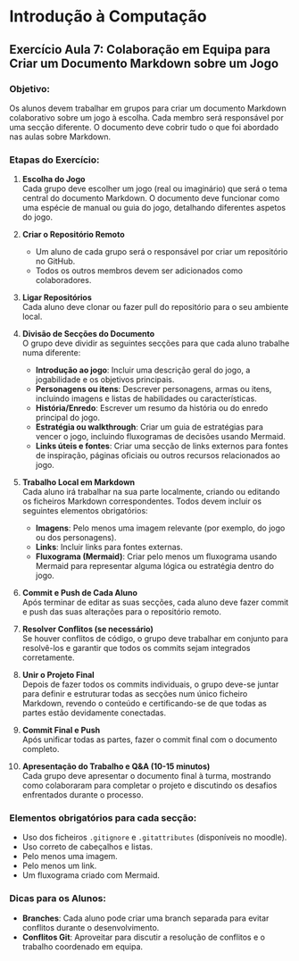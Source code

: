 # Introdução à Computação

## Exercício Aula 7: Colaboração em Equipa para Criar um Documento Markdown sobre um Jogo

### Objetivo:
Os alunos devem trabalhar em grupos para criar um documento Markdown colaborativo sobre um jogo à escolha. Cada membro será responsável por uma secção diferente. O documento deve cobrir tudo o que foi abordado nas aulas sobre Markdown.

### Etapas do Exercício:

1. **Escolha do Jogo**  
   Cada grupo deve escolher um jogo (real ou imaginário) que será o tema central do documento Markdown. O documento deve funcionar como uma espécie de manual ou guia do jogo, detalhando diferentes aspetos do jogo.

2. **Criar o Repositório Remoto**  
   - Um aluno de cada grupo será o responsável por criar um repositório no GitHub.  
   - Todos os outros membros devem ser adicionados como colaboradores.

3. **Ligar Repositórios**  
   Cada aluno deve clonar ou fazer pull do repositório para o seu ambiente local.

4. **Divisão de Secções do Documento**  
   O grupo deve dividir as seguintes secções para que cada aluno trabalhe numa diferente:
   - **Introdução ao jogo**: Incluir uma descrição geral do jogo, a jogabilidade e os objetivos principais.
   - **Personagens ou itens**: Descrever personagens, armas ou itens, incluindo imagens e listas de habilidades ou características.
   - **História/Enredo**: Escrever um resumo da história ou do enredo principal do jogo.
   - **Estratégia ou walkthrough**: Criar um guia de estratégias para vencer o jogo, incluindo fluxogramas de decisões usando Mermaid.
   - **Links úteis e fontes**: Criar uma secção de links externos para fontes de inspiração, páginas oficiais ou outros recursos relacionados ao jogo.

5. **Trabalho Local em Markdown**  
   Cada aluno irá trabalhar na sua parte localmente, criando ou editando os ficheiros Markdown correspondentes. Todos devem incluir os seguintes elementos obrigatórios:
   - **Imagens**: Pelo menos uma imagem relevante (por exemplo, do jogo ou dos personagens).
   - **Links**: Incluir links para fontes externas.
   - **Fluxograma (Mermaid)**: Criar pelo menos um fluxograma usando Mermaid para representar alguma lógica ou estratégia dentro do jogo.

6. **Commit e Push de Cada Aluno**  
   Após terminar de editar as suas secções, cada aluno deve fazer commit e push das suas alterações para o repositório remoto.

7. **Resolver Conflitos (se necessário)**  
   Se houver conflitos de código, o grupo deve trabalhar em conjunto para resolvê-los e garantir que todos os commits sejam integrados corretamente.

8. **Unir o Projeto Final**  
   Depois de fazer todos os commits individuais, o grupo deve-se juntar para definir e estruturar todas as secções num único ficheiro Markdown, revendo o conteúdo e certificando-se de que todas as partes estão devidamente conectadas.

1. **Commit Final e Push**  
   Após unificar todas as partes, fazer o commit final com o documento completo.

2.  **Apresentação do Trabalho e Q&A (10-15 minutos)**  
    Cada grupo deve apresentar o documento final à turma, mostrando como colaboraram para completar o projeto e discutindo os desafios enfrentados durante o processo.

### Elementos obrigatórios para cada secção:
- Uso dos ficheiros `.gitignore` e `.gitattributes` (disponíveis no moodle).
- Uso correto de cabeçalhos e listas.
- Pelo menos uma imagem.
- Pelo menos um link.
- Um fluxograma criado com Mermaid.

### Dicas para os Alunos:
- **Branches**: Cada aluno pode criar uma branch separada para evitar conflitos durante o desenvolvimento.
- **Conflitos Git**: Aproveitar para discutir a resolução de conflitos e o trabalho coordenado em equipa.
